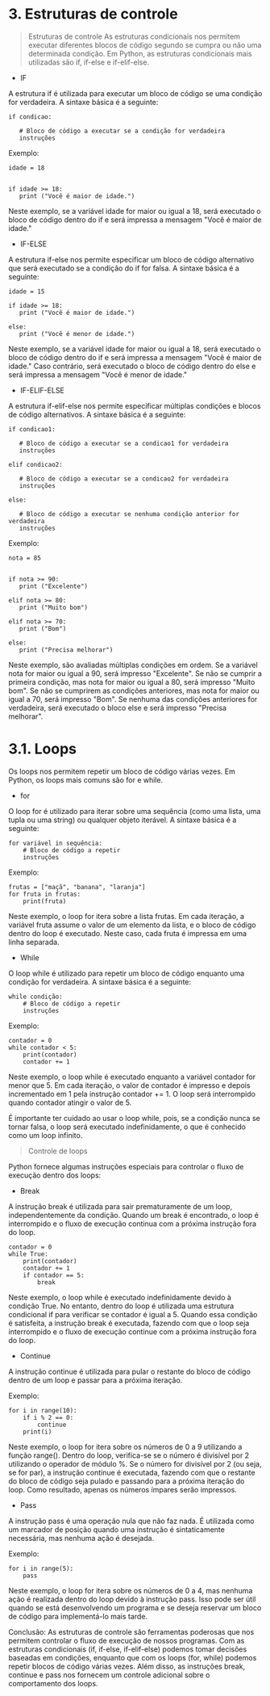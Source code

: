 # 3. Estruturas de controle

> Estruturas de controle
As estruturas condicionais nos permitem executar diferentes blocos de código segundo se cumpra ou não uma determinada condição. Em Python, as estruturas condicionais mais utilizadas são if, if-else e if-elif-else.

- IF

A estrutura if é utilizada para executar um bloco de código se uma condição for verdadeira. A sintaxe básica é a seguinte:

```
if condicao:

   # Bloco de código a executar se a condição for verdadeira
   instruções
```

Exemplo:

```
idade = 18


if idade >= 18:
   print ("Você é maior de idade.")
```

Neste exemplo, se a variável idade for maior ou igual a 18, será executado o bloco de código dentro do if e será impressa a mensagem "Você é maior de idade."

- IF-ELSE

A estrutura if-else nos permite especificar um bloco de código alternativo que será executado se a condição do if for falsa. A sintaxe básica é a seguinte:

```
idade = 15

if idade >= 18:
   print ("Você é maior de idade.")

else:
   print ("Você é menor de idade.")
```

Neste exemplo, se a variável idade for maior ou igual a 18, será executado o bloco de código dentro do if e será impressa a mensagem "Você é maior de idade." Caso contrário, será executado o bloco de código dentro do else e será impressa a mensagem "Você é menor de idade."

- IF-ELIF-ELSE

A estrutura if-elif-else nos permite especificar múltiplas condições e blocos de código alternativos. A sintaxe básica é a seguinte:

```
if condicao1:

   # Bloco de código a executar se a condicao1 for verdadeira
   instruções

elif condicao2:

   # Bloco de código a executar se a condicao2 for verdadeira
   instruções

else:

   # Bloco de código a executar se nenhuma condição anterior for verdadeira
   instruções
```

Exemplo:

```
nota = 85


if nota >= 90:
   print ("Excelente")

elif nota >= 80:
   print ("Muito bom")

elif nota >= 70:
   print ("Bom")

else:
   print ("Precisa melhorar")
```

Neste exemplo, são avaliadas múltiplas condições em ordem. Se a variável nota for maior ou igual a 90, será impresso "Excelente". Se não se cumprir a primeira condição, mas nota for maior ou igual a 80, será impresso "Muito bom". Se não se cumprirem as condições anteriores, mas nota for maior ou igual a 70, será impresso "Bom". Se nenhuma das condições anteriores for verdadeira, será executado o bloco else e será impresso "Precisa melhorar".

# 3.1. Loops

Os loops nos permitem repetir um bloco de código várias vezes. Em Python, os loops mais comuns são for e while.

- for

O loop for é utilizado para iterar sobre uma sequência (como uma lista, uma tupla ou uma string) ou qualquer objeto iterável. A sintaxe básica é a seguinte:

```
for variável in sequência:
    # Bloco de código a repetir
    instruções
```

Exemplo:

```
frutas = ["maçã", "banana", "laranja"]
for fruta in frutas:
    print(fruta)
```

Neste exemplo, o loop for itera sobre a lista frutas. Em cada iteração, a variável fruta assume o valor de um elemento da lista, e o bloco de código dentro do loop é executado. Neste caso, cada fruta é impressa em uma linha separada.

- While

O loop while é utilizado para repetir um bloco de código enquanto uma condição for verdadeira. A sintaxe básica é a seguinte:

```
while condição:
    # Bloco de código a repetir
    instruções
```

Exemplo:

```
contador = 0
while contador < 5:
    print(contador)
    contador += 1
```

Neste exemplo, o loop while é executado enquanto a variável contador for menor que 5. Em cada iteração, o valor de contador é impresso e depois incrementado em 1 pela instrução contador += 1. O loop será interrompido quando contador atingir o valor de 5.

É importante ter cuidado ao usar o loop while, pois, se a condição nunca se tornar falsa, o loop será executado indefinidamente, o que é conhecido como um loop infinito.

> Controle de loops

Python fornece algumas instruções especiais para controlar o fluxo de execução dentro dos loops:

- Break

A instrução break é utilizada para sair prematuramente de um loop, independentemente da condição. Quando um break é encontrado, o loop é interrompido e o fluxo de execução continua com a próxima instrução fora do loop.

```
contador = 0
while True:
    print(contador)
    contador += 1
    if contador == 5:
        break
```

Neste exemplo, o loop while é executado indefinidamente devido à condição True. No entanto, dentro do loop é utilizada uma estrutura condicional if para verificar se contador é igual a 5. Quando essa condição é satisfeita, a instrução break é executada, fazendo com que o loop seja interrompido e o fluxo de execução continue com a próxima instrução fora do loop.

- Continue

A instrução continue é utilizada para pular o restante do bloco de código dentro de um loop e passar para a próxima iteração.

Exemplo:

```
for i in range(10):
    if i % 2 == 0:
        continue
    print(i)
```

Neste exemplo, o loop for itera sobre os números de 0 a 9 utilizando a função range(). Dentro do loop, verifica-se se o número é divisível por 2 utilizando o operador de módulo %. Se o número for divisível por 2 (ou seja, se for par), a instrução continue é executada, fazendo com que o restante do bloco de código seja pulado e passando para a próxima iteração do loop. Como resultado, apenas os números ímpares serão impressos.

- Pass

A instrução pass é uma operação nula que não faz nada. É utilizada como um marcador de posição quando uma instrução é sintaticamente necessária, mas nenhuma ação é desejada.

Exemplo:

```
for i in range(5):
    pass
```

Neste exemplo, o loop for itera sobre os números de 0 a 4, mas nenhuma ação é realizada dentro do loop devido à instrução pass. Isso pode ser útil quando se está desenvolvendo um programa e se deseja reservar um bloco de código para implementá-lo mais tarde.

Conclusão: As estruturas de controle são ferramentas poderosas que nos permitem controlar o fluxo de execução de nossos programas. Com as estruturas condicionais (if, if-else, if-elif-else) podemos tomar decisões baseadas em condições, enquanto que com os loops (for, while) podemos repetir blocos de código várias vezes. Além disso, as instruções break, continue e pass nos fornecem um controle adicional sobre o comportamento dos loops.
